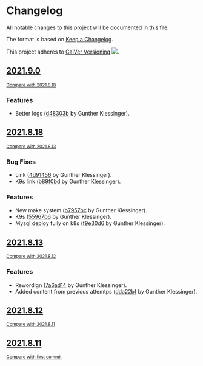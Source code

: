 <!-- AUTOMATICALLY GENERATED FILE - DO NOT DIRECTLY EDIT!

Direct edits will be gone after next CI build.
By: gk@axgk (Wed Aug 18 09:00:45 2021)
Command Line (see duties.py):

    /home/gk/miniconda3/envs/blog_py39/bin/doc pre_process \
     --fail_on_blacklisted_words \
     --patch_mkdocs_filewatch_ign_lp \
     --gen_theme_link \
     --gen_last_modify_date \
     --gen_change_log \
     --gen_change_log_versioning_stanza=calver \
     --gen_change_log \
     --gen_credits_page \
     --gen_auto_docs \
     --lit_prog_evaluation=md \
     --lit_prog_evaluation_timeout=5 \
     --lit_prog_on_err_keep_running=false
-->

# Changelog
All notable changes to this project will be documented in this file.

The format is based on [Keep a Changelog](http://keepachangelog.com/en/1.0.0/).

This project adheres to [CalVer Versioning](http://calver.org) ![](https://img.shields.io/badge/calver-YYYY.M.D-22bfda.svg).

## [2021.9.0](https://github.com/AXGKl/blog/releases/tag/2021.9.0)
<small>[Compare with 2021.8.18](https://github.com/AXGKl/blog/compare/2021.8.18...2021.9.0)</small>

### Features
- Better logs ([d48303b](https://github.com/AXGKl/blog/commit/d48303b1245c73dd3080acaecef450ba111a13d1) by Gunther Klessinger).


## [2021.8.18](https://github.com/AXGKl/blog/releases/tag/2021.8.18)
<small>[Compare with 2021.8.13](https://github.com/AXGKl/blog/compare/2021.8.13...2021.8.18)</small>

### Bug Fixes
- Link ([4d91456](https://github.com/AXGKl/blog/commit/4d91456bca8b8afac97e93d88b77709d7a772c41) by Gunther Klessinger).
- K9s link ([b89f0bd](https://github.com/AXGKl/blog/commit/b89f0bdc06808a53b92e652f8c292b2bfe396e2d) by Gunther Klessinger).

### Features
- New make system ([b7957bc](https://github.com/AXGKl/blog/commit/b7957bc58e91142a087ff35346eb5c4f0ffca90d) by Gunther Klessinger).
- K9s ([55967b6](https://github.com/AXGKl/blog/commit/55967b6dd9dcc4674b98c386cf17ae3f815477f3) by Gunther Klessinger).
- Mysql deploy fully on k8s ([f9e30d6](https://github.com/AXGKl/blog/commit/f9e30d680ac329b25024111a28cf64a86de31d7a) by Gunther Klessinger).


## [2021.8.13](https://github.com/AXGKl/blog/releases/tag/2021.8.13)
<small>[Compare with 2021.8.12](https://github.com/AXGKl/blog/compare/2021.8.12...2021.8.13)</small>

### Features
- Rewordign ([7a6ad14](https://github.com/AXGKl/blog/commit/7a6ad14eb6e08823a2ec00852c8d633d973234c0) by Gunther Klessinger).
- Added content from previous attemtps ([dda22bf](https://github.com/AXGKl/blog/commit/dda22bf07d89d6488f304a1d1e9b726c22b61665) by Gunther Klessinger).


## [2021.8.12](https://github.com/AXGKl/blog/releases/tag/2021.8.12)
<small>[Compare with 2021.8.11](https://github.com/AXGKl/blog/compare/2021.8.11...2021.8.12)</small>


## [2021.8.11](https://github.com/AXGKl/blog/releases/tag/2021.8.11)
<small>[Compare with first commit](https://github.com/AXGKl/blog/compare/45bc18a6ab9ed9d2ac280ae113899a55ee4d827c...2021.8.11)</small>

